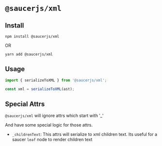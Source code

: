 # `@saucerjs/xml`

## Install

```
npm install @saucerjs/xml
```

OR

```
yarn add @saucerjs/xml
```

## Usage

```javascript
import { serializeToXML } from '@saucerjs/xml';

const xml = serializeToXML(ast);
```

## Special Attrs

`@saucerjs/xml` will ignore attrs which start with '_'

And have some special logic for those attrs.

- `_childrenText`: This attrs will serialize to xml children text. Its useful for a saucer `leaf` node to render children text
